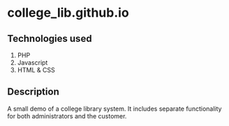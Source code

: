 # college_lib.github.io

## Technologies used
1. PHP
2. Javascript
3. HTML & CSS

## Description
A small demo of a college library system. It includes separate functionality for both administrators and the customer.
